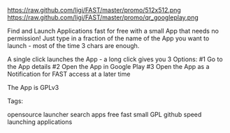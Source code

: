 https://raw.github.com/ligi/FAST/master/promo/512x512.png
https://raw.github.com/ligi/FAST/master/promo/qr_googleplay.png

Find and Launch Applications fast for free with a small App that needs no permission!
Just type in a fraction of the name of the App you want to launch - most of the time 3 chars are enough.

A single click launches the App - a long click gives you 3 Options:
 #1 Go to the App details
 #2 Open the App in Google Play
 #3 Open the App as a Notification for FAST access at a later time

The App is GPLv3 

Tags:

opensource launcher search apps free fast small GPL github speed launching applications
